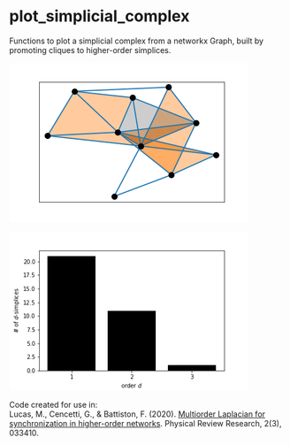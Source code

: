# plot_simplicial_complex

Functions to plot a simplicial complex from a networkx Graph, built by promoting cliques to higher-order simplices.

![alt text](simplicial_complex.png?raw=true)

![alt text](simplicial_complex_hist.png?raw=true)


Code created for use in:  
Lucas, M., Cencetti, G., & Battiston, F. (2020). [Multiorder Laplacian for synchronization in higher-order networks](https://journals.aps.org/prresearch/abstract/10.1103/PhysRevResearch.2.033410). Physical Review Research, 2(3), 033410.
